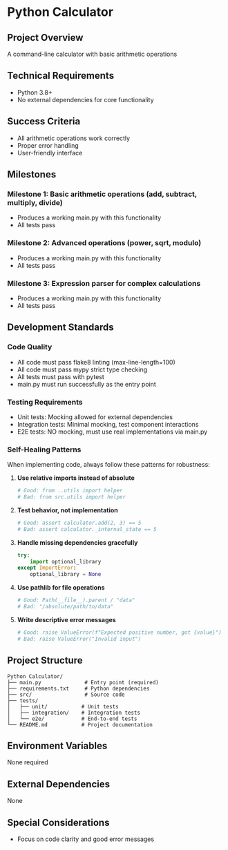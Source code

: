 # Python Calculator

## Project Overview
A command-line calculator with basic arithmetic operations

## Technical Requirements
- Python 3.8+
- No external dependencies for core functionality

## Success Criteria
- All arithmetic operations work correctly
- Proper error handling
- User-friendly interface

## Milestones

### Milestone 1: Basic arithmetic operations (add, subtract, multiply, divide)
- Produces a working main.py with this functionality
- All tests pass

### Milestone 2: Advanced operations (power, sqrt, modulo)
- Produces a working main.py with this functionality
- All tests pass

### Milestone 3: Expression parser for complex calculations
- Produces a working main.py with this functionality
- All tests pass



## Development Standards

### Code Quality
- All code must pass flake8 linting (max-line-length=100)
- All code must pass mypy strict type checking
- All tests must pass with pytest
- main.py must run successfully as the entry point

### Testing Requirements
- Unit tests: Mocking allowed for external dependencies
- Integration tests: Minimal mocking, test component interactions
- E2E tests: NO mocking, must use real implementations via main.py

### Self-Healing Patterns
When implementing code, always follow these patterns for robustness:

1. **Use relative imports instead of absolute**
   ```python
   # Good: from ..utils import helper
   # Bad: from src.utils import helper
   ```

2. **Test behavior, not implementation**
   ```python
   # Good: assert calculator.add(2, 3) == 5
   # Bad: assert calculator._internal_state == 5
   ```

3. **Handle missing dependencies gracefully**
   ```python
   try:
       import optional_library
   except ImportError:
       optional_library = None
   ```

4. **Use pathlib for file operations**
   ```python
   # Good: Path(__file__).parent / "data"
   # Bad: "/absolute/path/to/data"
   ```

5. **Write descriptive error messages**
   ```python
   # Good: raise ValueError(f"Expected positive number, got {value}")
   # Bad: raise ValueError("Invalid input")
   ```

## Project Structure
```
Python Calculator/
├── main.py              # Entry point (required)
├── requirements.txt     # Python dependencies
├── src/                 # Source code
├── tests/
│   ├── unit/           # Unit tests
│   ├── integration/    # Integration tests
│   └── e2e/            # End-to-end tests
└── README.md           # Project documentation
```

## Environment Variables
None required

## External Dependencies
None

## Special Considerations
- Focus on code clarity and good error messages